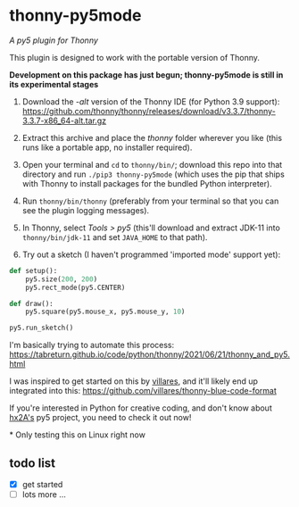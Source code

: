 # thonny-py5mode

*A py5 plugin for Thonny*

This plugin is designed to work with the portable version of Thonny.

**Development on this package has just begun; thonny-py5mode is still in its experimental stages**

1. Download the *-alt* version of the Thonny IDE (for Python 3.9 support): https://github.com/thonny/thonny/releases/download/v3.3.7/thonny-3.3.7-x86_64-alt.tar.gz

2. Extract this archive and place the *thonny* folder wherever you like (this runs like a portable app, no installer required).

3. Open your terminal and `cd` to `thonny/bin/`; download this repo into that directory and run `./pip3 thonny-py5mode` (which uses the pip that ships with Thonny to install packages for the bundled Python interpreter).

4. Run `thonny/bin/thonny` (preferably from your terminal so that you can see the plugin logging messages).

5. In Thonny, select *Tools > py5* (this'll download and extract JDK-11 into `thonny/bin/jdk-11` and set `JAVA_HOME` to that path).

6. Try out a sketch (I haven't programmed 'imported mode' support yet):

```python
def setup():
    py5.size(200, 200)
    py5.rect_mode(py5.CENTER)

def draw():
    py5.square(py5.mouse_x, py5.mouse_y, 10)

py5.run_sketch()
```

I'm basically trying to automate this process:  
https://tabreturn.github.io/code/python/thonny/2021/06/21/thonny_and_py5.html

I was inspired to get started on this by [villares](https://github.com/villares/thonny-py5-runner), and it'll likely end up integrated into this: https://github.com/villares/thonny-blue-code-format

If you're interested in Python for creative coding, and don't know about [hx2A's](https://github.com/hx2A) py5 project, you need to check it out now!

\* Only testing this on Linux right now

## todo list

- [x] get started
- [ ] lots more ...
